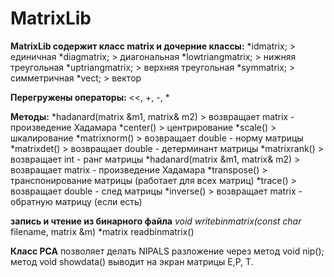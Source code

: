 # MatrixLib
**MatrixLib содержит класс matrix и дочерние классы:**
*idmatrix; > единичная 
*diagmatrix; > диагональная 
*lowtriangmatrix;  > нижняя треугольная 
*uptriangmatrix; > верхняя треугольная 
*symmatrix; > симметричная
*vect; > вектор 

**Перегружены операторы:**
<<, +, -, *

**Mетоды:**
*hadanard(matrix &m1, matrix& m2) > возвращает matrix - произведение Хадамара
*center() > центрирование
*scale() > шкалирование
*matrixnorm() > возвращает double - норму матрицы
*matrixdet() > возвращает double - детерминант матрицы
*matrixrank() > возвращает int - ранг матрицы
*hadanard(matrix &m1, matrix& m2) > возвращает matrix - произведение Хадамара
*transpose() > транспонирование матрицы (работает для всех матриц)
*trace() > возвращает double - след матрицы
*inverse() > возвращает matrix -  обратную матрицу (если есть)

**запись и чтение из бинарного файла**
*void writebinmatrix(const char* filename, matrix &m)
*matrix readbinmatrix()

**Класс PCA** позволяет делать NIPALS разложение через метод void nip();
метод void showdata() выводит на экран матрицы E,P, T.




